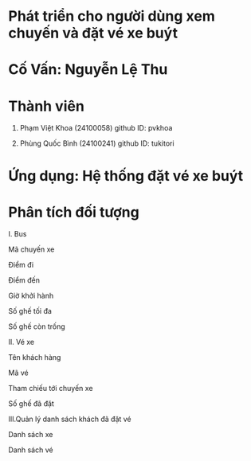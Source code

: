 # Phát triển cho người dùng xem chuyến và đặt vé xe buýt

# Cố Vấn: Nguyễn Lệ Thu

# Thành viên
1. Phạm Việt Khoa (24100058)
   github ID: pvkhoa
   
3. Phùng Quốc Bình (24100241)
   github ID: tukitori
   
# Ứng dụng: Hệ thống đặt vé xe buýt


# Phân tích đối tượng
I. Bus

Mã chuyến xe

Điểm đi

Điểm đến

Giờ khởi hành

Số ghế tối đa

Số ghế còn trống


II. Vé xe

Tên khách hàng

Mã vé

Tham chiếu tới chuyến xe

Số ghế đã đặt


III.Quản lý danh sách khách đã đặt vé

Danh sách xe 

Danh sách vé
